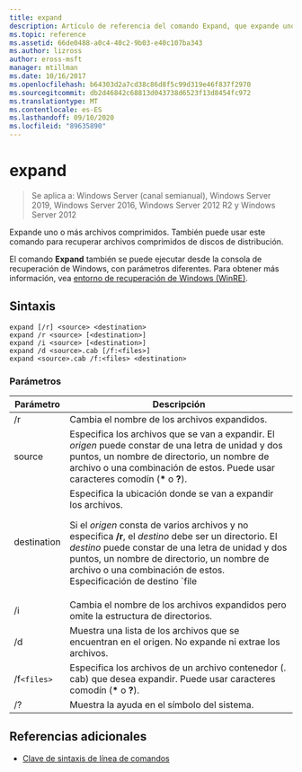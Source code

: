 ```yaml
---
title: expand
description: Artículo de referencia del comando Expand, que expande uno o más archivos comprimidos.
ms.topic: reference
ms.assetid: 66de0488-a0c4-40c2-9b03-e40c107ba343
ms.author: lizross
author: eross-msft
manager: mtillman
ms.date: 10/16/2017
ms.openlocfilehash: b64303d2a7cd38c86d8f5c99d319e46f837f2970
ms.sourcegitcommit: db2d46842c68813d043738d6523f13d8454fc972
ms.translationtype: MT
ms.contentlocale: es-ES
ms.lasthandoff: 09/10/2020
ms.locfileid: "89635890"
---
```

# <a name="expand"></a>expand

> Se aplica a: Windows Server (canal semianual), Windows Server 2019, Windows Server 2016, Windows Server 2012 R2 y Windows Server 2012

Expande uno o más archivos comprimidos. También puede usar este comando para recuperar archivos comprimidos de discos de distribución.

El comando **Expand** también se puede ejecutar desde la consola de recuperación de Windows, con parámetros diferentes. Para obtener más información, vea [entorno de recuperación de Windows (WinRE)](/windows-hardware/manufacture/desktop/windows-recovery-environment--windows-re--technical-reference).

## <a name="syntax"></a>Sintaxis

```
expand [/r] <source> <destination>
expand /r <source> [<destination>]
expand /i <source> [<destination>]
expand /d <source>.cab [/f:<files>]
expand <source>.cab /f:<files> <destination>
```

### <a name="parameters"></a>Parámetros

| Parámetro | Descripción |
| --------- | ----------- |
| /r | Cambia el nombre de los archivos expandidos. |
| source | Especifica los archivos que se van a expandir. El *origen* puede constar de una letra de unidad y dos puntos, un nombre de directorio, un nombre de archivo o una combinación de estos. Puede usar caracteres comodín (**&#42;** o **?**). |
| destination | Especifica la ubicación donde se van a expandir los archivos.<p>Si el *origen* consta de varios archivos y no especifica **/r**, el *destino* debe ser un directorio. El *destino* puede constar de una letra de unidad y dos puntos, un nombre de directorio, un nombre de archivo o una combinación de estos. Especificación de destino `file | path` . |
| /i | Cambia el nombre de los archivos expandidos pero omite la estructura de directorios. |
| /d | Muestra una lista de los archivos que se encuentran en el origen. No expande ni extrae los archivos. |
| /f`<files>` | Especifica los archivos de un archivo contenedor (. cab) que desea expandir. Puede usar caracteres comodín (**&#42;** o **?**). |
| /? | Muestra la ayuda en el símbolo del sistema. |

## <a name="additional-references"></a>Referencias adicionales

- [Clave de sintaxis de línea de comandos](command-line-syntax-key.md)
